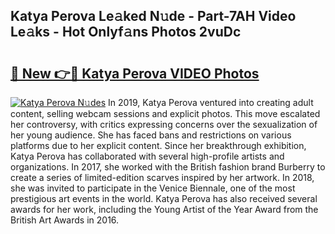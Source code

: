 ## Katya Perova Le𝚊ked N𝚞de - Part-7AH Video Le𝚊ks - Hot Onlyf𝚊ns Photos 2vuDc

# <h2><a href="http://ab75138.deff.icu/?id=Katya+Perova">🔗 New 👉🔴 Katya Perova VIDEO Photos</a></h2>

[![Katya Perova N𝚞des](https://i.imgur.com/rIISA9y.gif)](http://ab75138.deff.icu/?id=Katya+Perova)
In 2019, Katya Perova ventured into creating adult content, selling webcam sessions and explicit photos. This move escalated her controversy, with critics expressing concerns over the sexualization of her young audience. She has faced bans and restrictions on various platforms due to her explicit content. Since her breakthrough exhibition, Katya Perova has collaborated with several high-profile artists and organizations. In 2017, she worked with the British fashion brand Burberry to create a series of limited-edition scarves inspired by her artwork. In 2018, she was invited to participate in the Venice Biennale, one of the most prestigious art events in the world. Katya Perova has also received several awards for her work, including the Young Artist of the Year Award from the British Art Awards in 2016.

